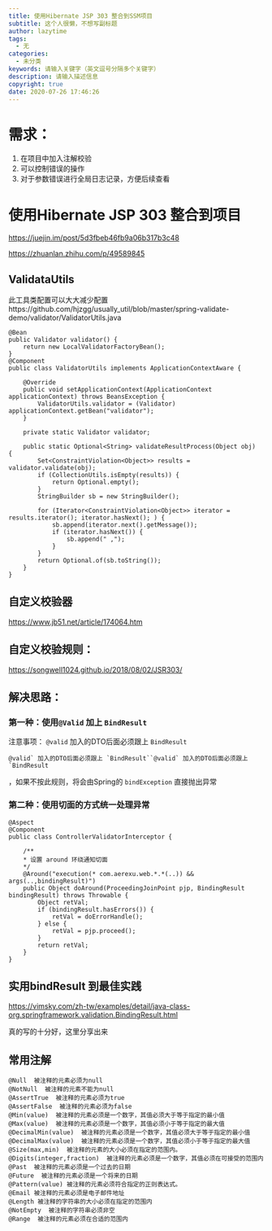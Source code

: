 ```yaml
---
title: 使用Hibernate JSP 303 整合到SSM项目
subtitle: 这个人很懒，不想写副标题
author: lazytime
tags:
  - 无
categories:
  - 未分类
keywords: 请输入关键字（英文逗号分隔多个关键字）
description: 请输入描述信息
copyright: true
date: 2020-07-26 17:46:26
---
```


# 需求：

1. 在项目中加入注解校验
2. 可以控制错误的操作
3. 对于参数错误进行全局日志记录，方便后续查看

<!-- more -->

# 使用Hibernate JSP 303 整合到项目

https://juejin.im/post/5d3fbeb46fb9a06b317b3c48

https://zhuanlan.zhihu.com/p/49589845

## ValidataUtils

此工具类配置可以大大减少配置https://github.com/hjzgg/usually_util/blob/master/spring-validate-demo/validator/ValidatorUtils.java

```
@Bean
public Validator validator() {
    return new LocalValidatorFactoryBean();
}
@Component
public class ValidatorUtils implements ApplicationContextAware {

    @Override
    public void setApplicationContext(ApplicationContext applicationContext) throws BeansException {
        ValidatorUtils.validator = (Validator) applicationContext.getBean("validator");
    }

    private static Validator validator;

    public static Optional<String> validateResultProcess(Object obj)  {
        Set<ConstraintViolation<Object>> results = validator.validate(obj);
        if (CollectionUtils.isEmpty(results)) {
            return Optional.empty();
        }
        StringBuilder sb = new StringBuilder();

        for (Iterator<ConstraintViolation<Object>> iterator = results.iterator(); iterator.hasNext(); ) {
            sb.append(iterator.next().getMessage());
            if (iterator.hasNext()) {
                sb.append(" ,");
            }
        }
        return Optional.of(sb.toString());
    }
}
```

## 自定义校验器

https://www.jb51.net/article/174064.htm

## 自定义校验规则：

https://songwell1024.github.io/2018/08/02/JSR303/

## 解决思路：

### 第一种：使用`@Valid` 加上 `BindResult`

注意事项： `@valid` 加入的DTO后面必须跟上 `BindResult`

```
@valid` 加入的DTO后面必须跟上 `BindResult``@valid` 加入的DTO后面必须跟上 `BindResult
```

，如果不按此规则，将会由Spring的 `bindException` 直接抛出异常

### 第二种：使用切面的方式统一处理异常

```
@Aspect
@Component
public class ControllerValidatorInterceptor {
    
    /**
    * 设置 around 环绕通知切面
    */
    @Around("execution(* com.aerexu.web.*.*(..)) && args(..,bindingResult)")
    public Object doAround(ProceedingJoinPoint pjp, BindingResult bindingResult) throws Throwable {
        Object retVal;
        if (bindingResult.hasErrors()) {
            retVal = doErrorHandle();
        } else {
            retVal = pjp.proceed();
        }
        return retVal;
    }
}
```

## 实用bindResult 到最佳实践

https://vimsky.com/zh-tw/examples/detail/java-class-org.springframework.validation.BindingResult.html

真的写的十分好，这里分享出来

## 常用注解

```
@Null  被注释的元素必须为null
@NotNull  被注释的元素不能为null
@AssertTrue  被注释的元素必须为true
@AssertFalse  被注释的元素必须为false
@Min(value)  被注释的元素必须是一个数字，其值必须大于等于指定的最小值
@Max(value)  被注释的元素必须是一个数字，其值必须小于等于指定的最大值
@DecimalMin(value)  被注释的元素必须是一个数字，其值必须大于等于指定的最小值
@DecimalMax(value)  被注释的元素必须是一个数字，其值必须小于等于指定的最大值
@Size(max,min)  被注释的元素的大小必须在指定的范围内。
@Digits(integer,fraction)  被注释的元素必须是一个数字，其值必须在可接受的范围内
@Past  被注释的元素必须是一个过去的日期
@Future  被注释的元素必须是一个将来的日期
@Pattern(value) 被注释的元素必须符合指定的正则表达式。
@Email 被注释的元素必须是电子邮件地址
@Length 被注释的字符串的大小必须在指定的范围内
@NotEmpty  被注释的字符串必须非空
@Range  被注释的元素必须在合适的范围内
```